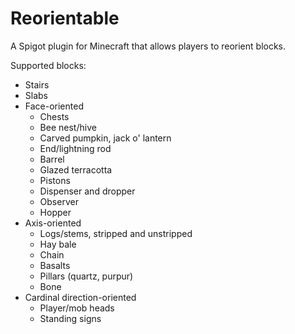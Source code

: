 # Reorientable

A Spigot plugin for Minecraft that allows players to reorient blocks.

Supported blocks:

- Stairs
- Slabs
- Face-oriented
  - Chests
  - Bee nest/hive
  - Carved pumpkin, jack o' lantern
  - End/lightning rod
  - Barrel
  - Glazed terracotta
  - Pistons
  - Dispenser and dropper
  - Observer
  - Hopper
- Axis-oriented
  - Logs/stems, stripped and unstripped
  - Hay bale
  - Chain
  - Basalts
  - Pillars (quartz, purpur)
  - Bone
- Cardinal direction-oriented
  - Player/mob heads
  - Standing signs